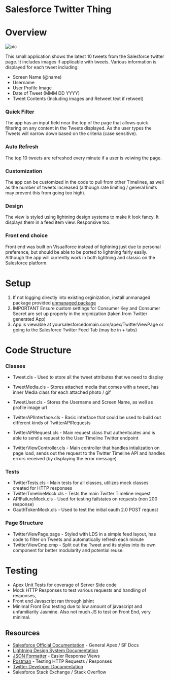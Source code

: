 # Salesforce Twitter Thing

# Overview

![pic](https://imgur.com/zUGp7tw.png)

This small application shows the latest 10 tweets from the Salesforce twitter page. 
It includes images if applicable with tweets. Various information is displayed for each tweet including:
* Screen Name (@name)
* Username
* User Profile Image
* Date of Tweet (MMM DD YYYY)
* Tweet Contents (Including images and Retweet text if retweet)

### Quick Filter
The app has an input field near the top of the page that allows quick filtering on any content in the Tweets displayed. As the user types the Tweets will
narrow down based on the criteria (case sensitive). 

### Auto Refresh
The top 10 tweets are refreshed every minute if a user is veiwing the page.

### Customization
The app can be customized in the code to pull from other Timelines, as well as the number of tweets increased (although rate limiting / general limits may prevent this from going too high).

### Design
The view is styled using lightning design systems to make it look fancy. It displays them in a feed item view. Responsive too.

### Front end choice
Front end was built on Visualforce instead of lightning just due to personal preference, but should be able to be ported to lightning fairly easily. Although the app will currently work in both lightning and classic on the Salesforce platform.

# Setup
1. If not logging directly into existing orginization, install unmanaged package provided [unmanaged package](https://login.salesforce.com/packaging/installPackage.apexp?p0=04t1N0000028mVX)
2. IMPORTANT Ensure custom settings for Consumer Key and Consumer Secret are set up properly in the orginization (taken from Twitter generated App)
3. App is viewable at yoursalesforcedomain.com/apex/TwitterViewPage or going to the Salesforce Twitter Feed Tab (may be in + tabs)

# Code Structure

### Classes
* Tweet.cls - Used to store all the tweet attributes that we need to display
* TweetMedia.cls - Stores attached media that comes with a tweet, has inner Media class for each attached photo / gif
* TweetUser.cls - Stores the Username and Screen Name, as well as profile image url

* TwitterAPIInterface.cls - Basic interface that could be used to build out different kinds of TwitterAPIRequests
* TwitterAPIRequest.cls - Main request class that authenticates and is able to send a request to the User Timeline Twitter endpoint

* TwitterViewController.cls - Main controller that handles intialization on page load, sends out the request to the Twitter Timeline API and handles errors received (by displaying the error message)

### Tests
* TwitterTests.cls - Main tests for all classes, utilizes mock classes created for HTTP responses
* TwitterTimelineMock.cls - Tests the main Twitter Timeline request
* APIFailureMock.cls - Used for testing failstates on requests (non 200 response)
* OauthTokenMock.cls - Used to test the initial oauth 2.0 POST request

### Page Structure
* TwitterViewPage.page - Styled with LDS in a simple feed layout, has code to filter on Tweets and automatically refresh each minute
* TwitterViewCmp.cmp - Split out the Tweet and its styles into its own component for better modularity and potential reuse.

# Testing
* Apex Unit Tests for coverage of Server Side code
* Mock HTTP Responses to test various requests and handling of responses, 
* Front end Javascript ran through jshint
* Minimal Front End testing due to low amount of javascript and unfamiliarity Jasmine. Also not much JS to test on Front End, very minimal.

## Resources
* [Salesforce Official Documentation](https://developer.salesforce.com/docs/) - General Apex / SF Docs
* [Lightning Design System Documentation](https://www.lightningdesignsystem.com/)
* [JSON Formatter](https://jsonformatter.curiousconcept.com/) - Easier Response Views
* [Postman](https://www.getpostman.com/) - Testing HTTP Requests / Responses
* [Twitter Developer Documentation](https://developer.twitter.com)
* Salesforce Stack Exchange / Stack Overflow 